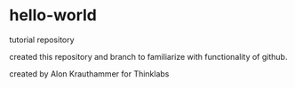 # hello-world
tutorial repository

created this repository and branch to familiarize with functionality of github.

created by Alon Krauthammer for Thinklabs
